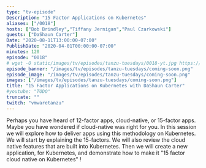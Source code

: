```yaml
---
type: "tv-episode"
Description: "15 Factor Applications on Kubernetes"
aliases: ["/0018"]
hosts: ["Bob Brindley","Tiffany Jernigan","Paul Czarkowski"]
guests: ["DaShaun Carter"]
Date: "2020-08-11T13:00:00-07:00"
PublishDate: "2020-04-01T00:00:00-07:00"
minutes: 120
episode: "0018"
# wget -O static/images/tv/episodes/tanzu-tuesdays/0018-yt.jpg https://img.youtube.com/vi/TODO/mqdefault.jpg
episode_banner: "/images/tv/episodes/tanzu-tuesdays/coming-soon.png"
episode_image: "/images/tv/episodes/tanzu-tuesdays/coming-soon.png"
images: ["/images/tv/episodes/tanzu-tuesdays/coming-soon.png"]
title: "15 Factor Applications on Kubernetes with DaShaun Carter"
#youtube: "TODO"
truncate: ""
twitch: "vmwaretanzu"
---
```


Perhaps you have heard of 12-factor apps, cloud-native, or 15-factor apps. Maybe you have wondered if cloud-native was right for you. In this session we will explore how to deliver apps using this methodology on Kubernetes. We will start by explaining the 15-factors. We will also review the cloud native features that are built into Kubernetes. Then we will create a new application, for Kubernetes, and demonstrate how to make it "15 factor cloud native on Kubernetes" !